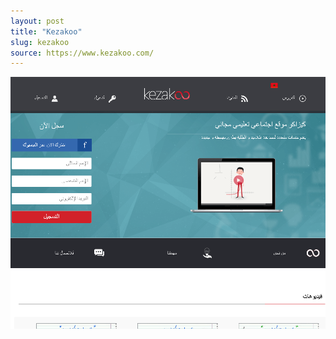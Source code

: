 ```yaml
---
layout: post
title: "Kezakoo"
slug: kezakoo
source: https://www.kezakoo.com/
---
```


<img src="/screenshots/kezakoo.png">
